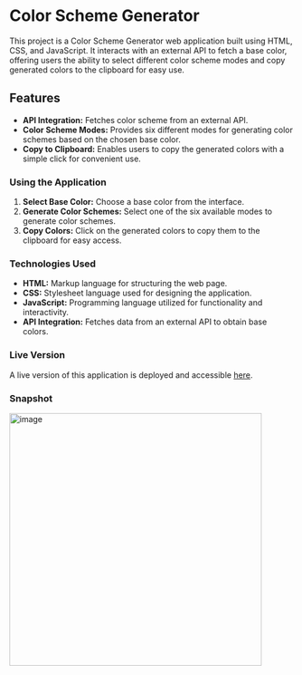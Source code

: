 # Color Scheme Generator

This project is a Color Scheme Generator web application built using HTML, CSS, and JavaScript. It interacts with an external API to fetch a base color, offering users the ability to select different color scheme modes and copy generated colors to the clipboard for easy use.

## Features

- **API Integration:** Fetches color scheme from an external API.
- **Color Scheme Modes:** Provides six different modes for generating color schemes based on the chosen base color.
- **Copy to Clipboard:** Enables users to copy the generated colors with a simple click for convenient use.


### Using the Application

1. **Select Base Color:** Choose a base color from the interface.
2. **Generate Color Schemes:** Select one of the six available modes to generate color schemes.
3. **Copy Colors:** Click on the generated colors to copy them to the clipboard for easy access.

### Technologies Used

- **HTML:** Markup language for structuring the web page.
- **CSS:** Stylesheet language used for designing the application.
- **JavaScript:** Programming language utilized for functionality and interactivity.
- **API Integration:** Fetches data from an external API to obtain base colors.
  
### Live Version
A live version of this application is deployed and accessible [here](<insert link to live deployed version>).

### Snapshot
<img width="446" alt="image" src="https://github.com/LilaLiang/color-scheme/assets/103416879/8a5e130b-b1a5-4859-820c-23f066df7978">






